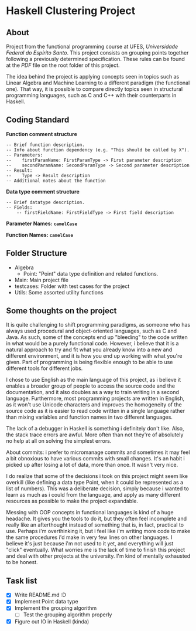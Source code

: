 # Haskell Clustering Project


About
-------------

Project from the functional programming course at UFES, _Universidade Federal do Espírito Santo_. This project consists on grouping points together following a previously determined specification. These rules can be found at the _PDF_ file on the root folder of this project. 

The idea behind the project is applying concepts seen in topics such as Linear Algebra and Machine Learning to a different paradigm (the functional one). That way, it is possible to compare directly topics seen in structural programming languages, such as C and C++ with their counterparts in Haskell.

Coding Standard
-------------
**Function comment structure**

    -- Brief function description.
    -- Info about function dependency (e.g. "This should be called by X").
    -- Parameters:
    --    firstParamName: FirstParamType -> First parameter description
    --    secondParamName: SecondParamType -> Second parameter description
    -- Result:
    --    Type -> Result description
    -- Additional notes about the function
**Data type comment structure**
    
    -- Brief datatype description.
    -- Fields:
    	-- firstFieldName: FirstFieldType -> First field description
    
**Parameter Names: `camelCase`**

**Function Names: `camelCase`**


Folder Structure
-------------
+ Algebra
	+ Point: "Point" data type definition and related functions.
+ Main: Main project file
+ testcases: Folder with test cases for the project
+ Utils: Some assorted utility functions


Some thoughts on the project
-------------

It is quite challenging to shift programming paradigms, as someone who has always used procedural and object-oriented languages, such as C and Java. As such, some of the concepts end up "bleeding" to the code written in what would be a purely functional code. However, i believe that it is a natural approach to try and fit what you already know into a new and different environment, and it is how you end up working with what you're given. Part of programming is being flexible enough to be able to use different tools for different jobs.

I chose to use English as the main language of this project, as i believe it enables a broader group of people to access the source code and the documentation, and it also doubles as a way to train writing in a second language. Furthermore, most programming projects are written in English, as it won't use Unicode characters and improves the homogeneity of the source code as it is easier to read code written in a single language rather than mixing variables and function names in two different languages.

The lack of a debugger in Haskell is something i definitely don't like. Also, the stack trace errors are awful. More often than not they're of absolutely no help at all on solving the simplest errors.

About commits: i prefer to micromanage commits and sometimes it may feel a bit obnoxious to have various commits with small changes. It's an habit i picked up after losing a lot of data, more than once. It wasn't very nice.

I do realize that some of the decisions i took on this project might seem like overkill (like defining a data type Point, when it could be represented as a list of numbers). This was a deliberate decision, simply because i wanted to learn as much as i could from the language, and apply as many different resources as possible to make the project expandable.

Messing with OOP concepts in functional languages is kind of a huge headache. It gives you the tools to do it, but they often feel incomplete and really like an afterthought instead of something that is, in fact, practical to use. Perhaps i'm overthinking it, but i feel like i'm writing more code to make the same procedures i'd make in very few lines on other languages. I believe it's just because i'm not used to it yet, and everything will just "click" eventually. What worries me is the lack of time to finish this project and deal with other projects at the university. I'm kind of mentally exhausted to be honest. 

Task list
-------------
+ [x] Write README.md :D
+ [x] Implement Point data type
+ [x] Implement the grouping algorithm
    + [ ] Test the grouping algorithm properly	
+ [x] Figure out IO in Haskell (kinda)